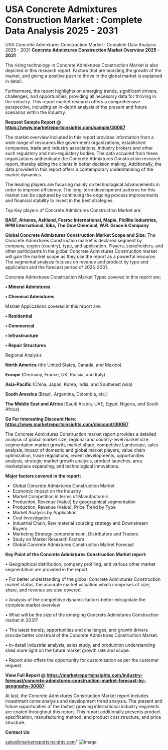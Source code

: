 # USA Concrete Admixtures Construction Market : Complete Data Analysis 2025 - 2031
 USA Concrete Admixtures Construction Market : Complete Data Analysis 2025 - 2031
<Strong> Concrete Admixtures Construction Market Overview 2025 - 2031</strong>

The rising technology in Concrete Admixtures Construction Market is also depicted in this research report. Factors that are boosting the growth of the market, and giving a positive push to thrive in the global market is explained in detail.

Furthermore, the report highlights on emerging trends, significant drivers, challenges, and opportunities, providing all necessary data for thriving in the industry. This report market research offers a comprehensive perspective, including an in-depth analysis of the present and future scenarios within the industry.

<strong>Request Sample Report @ <a href=https://www.marketreportsinsights.com/sample/30087>https://www.marketreportsinsights.com/sample/30087</a></strong>

The market overview included in this report provides information from a wide range of resources like government organizations, established companies, trade and industry associations, industry brokers and other such regulatory and non-regulatory bodies. The data acquired from these organizations authenticate the Concrete Admixtures Construction research report, thereby aiding the clients in better decision making. Additionally, the data provided in this report offers a contemporary understanding of the market dynamics.

The leading players are focusing mainly on technological advancements in order to improve efficiency. The long-term development patterns for this market can be captured by continuing the ongoing process improvements and financial stability to invest in the best strategies.

Top Key players of Concrete Admixtures Construction Market are:

<strong>BASF, Arkema, Ashland, Fosroc International, Mapie, Pidilite Industries, RPM International, Sika, The Dow Chemical, W.R. Grace & Company</strong>

<strong><b>Global Concrete Admixtures Construction Market Scope and Size:</b></strong>
The Concrete Admixtures Construction market is declared segment by company, region (country), type, and application. Players, stakeholders, and other participants in the global Concrete Admixtures Construction market will gain the market scope as they use the report as a powerful resource. The segmental analysis focuses on revenue and product by type and application and the forecast period of 2025-2031.

Concrete Admixtures Construction Market Types covered in this report are:

<strong>• Mineral Admixtures

• Chemical Admixtures</strong>

Market Applications covered in this report are:

<strong>• Residential

• Commercial

• Infrastructure

• Repair Structures</strong> 

Regional Analysis

<strong>North America</strong> (the United States, Canada, and Mexico)

<strong>Europe</strong> (Germany, France, UK, Russia, and Italy)

<strong>Asia-Pacific</strong> (China, Japan, Korea, India, and Southeast Asia)

<strong>South America</strong> (Brazil, Argentina, Colombia, etc.)

<strong>The Middle East and Africa</strong> (Saudi Arabia, UAE, Egypt, Nigeria, and South Africa)

<strong>Go For Interesting Discount Here: <a href=https://www.marketreportsinsights.com/discount/30087>https://www.marketreportsinsights.com/discount/30087</a></strong>

The Concrete Admixtures Construction market report provides a detailed analysis of global market size, regional and country-level market size, segmentation market growth, market share, competitive Landscape, sales analysis, impact of domestic and global market players, value chain optimization, trade regulations, recent developments, opportunities analysis, strategic market growth analysis, product launches, area marketplace expanding, and technological innovations.

<strong><b>Major factors covered in the report:</b></strong>
<ul>
  <li>Global Concrete Admixtures Construction Market </li>
  <li>Economic Impact on the Industry</li>
  <li>Market Competition in terms of Manufacturers</li>
  <li>Production, Revenue (Value) by geographical segmentation</li>
  <li>Production, Revenue (Value), Price Trend by Type</li>
  <li>Market Analysis by Application</li>
  <li>Cost Investigation</li>
  <li>Industrial Chain, Raw material sourcing strategy and Downstream Buyers</li>
  <li>Marketing Strategy comprehension, Distributors and Traders</li>
  <li>Study on Market Research Factors</li>
  <li>Global Concrete Admixtures Construction Market Forecast</li>
</ul>

<strong><b>Key Point of the Concrete Admixtures Construction Market report:</b></strong>

• Geographical distribution, company profiling, and various other market segmentation are provided in the report.

• For better understanding of the global Concrete Admixtures Construction market status, the accurate market valuation which comprises of size, share, and revenue are also covered.

• Analysis of the competitive dynamic factors better extrapolate the complete market overview

• What will be the size of the emerging Concrete Admixtures Construction market in 2031?

• The latest trends, opportunities and challenges, and growth drivers provide better construal of the Concrete Admixtures Construction Market.

• In-detail industrial analysis, sales study, and production understanding shed more light on the future market growth rate and scope.

• Report also offers the opportunity for customization as per the customer request.

<strong><b>View Full Report @ <a href=https://marketreportsinsights.com/industry-forecast/concrete-admixtures-construction-market-forecast-by-geography-30087>https://marketreportsinsights.com/industry-forecast/concrete-admixtures-construction-market-forecast-by-geography-30087</a></b></strong>


At last, the Concrete Admixtures Construction Market report includes investment come analysis and development trend analysis. The present and future opportunities of the fastest growing international industry segments are coated throughout this report. This report additionally presents product specification, manufacturing method, and product cost structure, and price structure.

<strong>Contact Us:</strong>

sales@marketreportsinsights.com"
![image](https://github.com/user-attachments/assets/a0f62efc-5186-46d2-bac1-c3e33c780b13)
